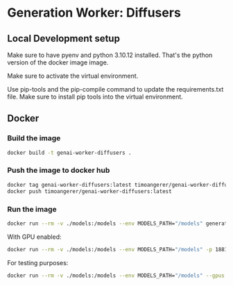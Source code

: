 # Generation Worker: Diffusers

## Local Development setup

Make sure to have pyenv and python 3.10.12 installed. That's the python version of the docker image image.

Make sure to activate the virtual environment.

Use pip-tools and the pip-compile command to update the requirements.txt file. Make sure to install pip tools into the virtual environment.


## Docker

### Build the image

```bash
docker build -t genai-worker-diffusers .
```

### Push the image to docker hub

```bash
docker tag genai-worker-diffusers:latest timoangerer/genai-worker-diffusers:latest
docker push timoangerer/genai-worker-diffusers:latest
```

### Run the image

```bash
docker run --rm -v ./models:/models --env MODELS_PATH="/models" generation-worker
```

With GPU enabled:
```bash
docker run --rm -v ./models:/models --env MODELS_PATH="/models" -p 18812:18812 --gpus all generation-worker
```

For testing purposes:
```bash
docker run --rm -v ./models:/models --env MODELS_PATH="/models" --gpus all generation-worker python -m src.sample_image
```